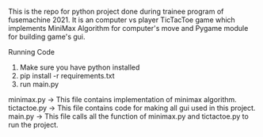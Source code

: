 This is the repo for python project done during trainee program of fusemachine 2021.
It is an computer vs player TicTacToe game which implements MiniMax Algorithm for computer's move and Pygame module for building game's gui.

Running Code
1. Make sure you have python installed
2. pip install -r requirements.txt
3. run main.py


minimax.py -> This file contains implementation of minimax algorithm. 
tictactoe.py -> This file contains code for making all gui used in this project.
main.py -> This file calls all the function of minimax.py and tictactoe.py to run the project.
